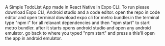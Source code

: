 A Simple TodoList App made in React Native in Expo CLI.
To run please download Expo CLI, Android studio and a code editor.
open the repo in code editor and open terminal
download expo cli for metro bundler.in the terminal
type "npm i" for all relavant dependencies and then "npm start" to start metro bundler.
after it starts opens android studio and open any android emulator. go back to where you typed "npm start" and press a this'll open the app in android emulator. 
